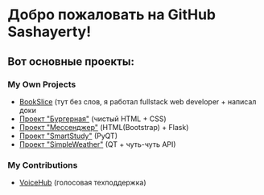 # Добро пожаловать на GitHub Sashayerty!
## Вот основные проекты:
### My Own Projects
- [BookSlice](https://github.com/Sashayerty/AI_olimp_2024) (тут без слов, я работал fullstack web developer + написал доки
- [Проект "Бургерная"](https://github.com/Sashayerty/Burgers) (чистый HTML + CSS)
- [Проект "Мессенджер"](https://github.com/Sashayerty/Messenger) (HTML(Bootstrap) + Flask)
- [Проект "SmartStudy"](https://github.com/Sashayerty/SmartStudy) (PyQT)
- [Проект "SimpleWeather"](https://github.com/Sashayerty/SimpleWeather) (QT + чуть-чуть API)
### My Contributions
- [VoiceHub](https://github.com/KirillCodeCreator/CodeFest) (голосовая техподдержка)
<!-- <div id="header" align='center'>
  <div id="badges">
    <a href="https://vk.com/sashayerty">
      <img src="https://img.shields.io/badge/%D0%92%D0%BA%D0%BE%D0%BD%D1%82%D0%B0%D0%BA%D1%82%D0%B5-blue?style=for-the-badge&logo=VK&logoColor=white alt="VK Badge"/>
    </a>
    <a href="https://t.me/Sashayerty">
      <img src="https://img.shields.io/badge/Telegram-blue?style=for-the-badge&logo=Telegram&logoColor=white alt="Telegram Badge"/>
    </a>
  </div>
   <div id='gifs' align='center'>
    <img src="https://media.tenor.com/r5tO1IgqFvAAAAAC/%D0%B2%D0%BE%D1%82-%D1%82%D0%B0%D0%BA%D0%B8%D0%B5-%D0%BF%D0%B8%D1%80%D0%BE%D0%B3%D0%B8-that%27s-it.gif"/ width="100">
    <img src="https://media.tenor.com/Qa6Je1Tal4UAAAAC/dota.gif"/ width="100">
  </div> 
</div> -->

<!--
**Sashayerty/Sashayerty** is a ✨ _special_ ✨ repository because its `README.md` (this file) appears on your GitHub profile.

Here are some ideas to get you started:

- 🔭 I’m currently working on ...
- 🌱 I’m currently learning ...
- 👯 I’m looking to collaborate on ...
- 🤔 I’m looking for help with ...
- 💬 Ask me about ...
- 📫 How to reach me: ...
- 😄 Pronouns: ...
### ⚡ Fun fact: Я играю в Dota 2
-->

